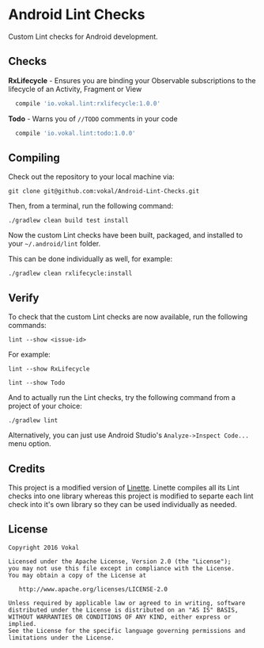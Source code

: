 Android Lint Checks
===================

Custom Lint checks for Android development.

Checks
------

**RxLifecycle** - Ensures you are binding your Observable subscriptions to the lifecycle of an Activity, Fragment or View
 
~~~gradle
  compile 'io.vokal.lint:rxlifecycle:1.0.0'
~~~

**Todo** - Warns you of `//TODO` comments in your code
 
~~~gradle
  compile 'io.vokal.lint:todo:1.0.0'
~~~

Compiling
---------

Check out the repository to your local machine via:

`git clone git@github.com:vokal/Android-Lint-Checks.git`

Then, from a terminal, run the following command:

`./gradlew clean build test install`

Now the custom Lint checks have been built, packaged, and installed to your `~/.android/lint` folder.

This can be done individually as well, for example:

`./gradlew clean rxlifecycle:install`

Verify
------------
To check that the custom Lint checks are now available, run the following commands:

`lint --show <issue-id>`

For example:

`lint --show RxLifecycle`

`lint --show Todo`

And to actually run the Lint checks, try the following command from a project of your choice:

`./gradlew lint`

Alternatively, you can just use Android Studio's `Analyze->Inspect Code...` menu option.

Credits
-------

This project is a modified version of [Linette](https://github.com/bignerdranch/linette).  Linette compiles all its Lint checks into one library whereas this project is modified to separte each lint check into it's own library so they can be used individually as needed.

License
-------

    Copyright 2016 Vokal

    Licensed under the Apache License, Version 2.0 (the "License");
    you may not use this file except in compliance with the License.
    You may obtain a copy of the License at

       http://www.apache.org/licenses/LICENSE-2.0

    Unless required by applicable law or agreed to in writing, software
    distributed under the License is distributed on an "AS IS" BASIS,
    WITHOUT WARRANTIES OR CONDITIONS OF ANY KIND, either express or implied.
    See the License for the specific language governing permissions and
    limitations under the License.
